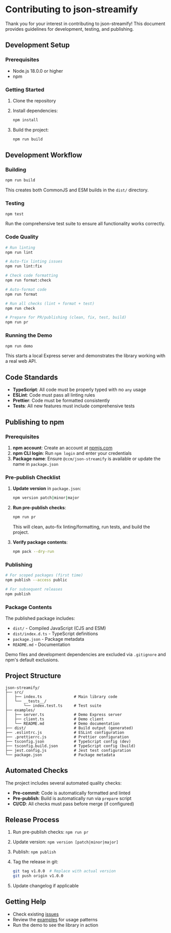 # Contributing to json-streamify

Thank you for your interest in contributing to json-streamify! This document provides guidelines for development, testing, and publishing.

## Development Setup

### Prerequisites

- Node.js 18.0.0 or higher
- npm

### Getting Started

1. Clone the repository
2. Install dependencies:

   ```bash
   npm install
   ```

3. Build the project:

   ```bash
   npm run build
   ```

## Development Workflow

### Building

```bash
npm run build
```

This creates both CommonJS and ESM builds in the `dist/` directory.

### Testing

```bash
npm test
```

Run the comprehensive test suite to ensure all functionality works correctly.

### Code Quality

```bash
# Run linting
npm run lint

# Auto-fix linting issues
npm run lint:fix

# Check code formatting
npm run format:check

# Auto-format code
npm run format

# Run all checks (lint + format + test)
npm run check

# Prepare for PR/publishing (clean, fix, test, build)
npm run pr
```

### Running the Demo

```bash
npm run demo
```

This starts a local Express server and demonstrates the library working with a real web API.

## Code Standards

- **TypeScript**: All code must be properly typed with no `any` usage
- **ESLint**: Code must pass all linting rules
- **Prettier**: Code must be formatted consistently
- **Tests**: All new features must include comprehensive tests

## Publishing to npm

### Prerequisites

1. **npm account**: Create an account at [npmjs.com](https://www.npmjs.com)
2. **npm CLI login**: Run `npm login` and enter your credentials
3. **Package name**: Ensure `@ccm/json-streamify` is available or update the name in `package.json`

### Pre-publish Checklist

1. **Update version** in `package.json`:

   ```bash
   npm version patch|minor|major
   ```

2. **Run pre-publish checks**:

   ```bash
   npm run pr
   ```

   This will clean, auto-fix linting/formatting, run tests, and build the project.

3. **Verify package contents**:

   ```bash
   npm pack --dry-run
   ```

### Publishing

```bash
# For scoped packages (first time)
npm publish --access public

# For subsequent releases
npm publish
```

### Package Contents

The published package includes:

- `dist/` - Compiled JavaScript (CJS and ESM)
- `dist/index.d.ts` - TypeScript definitions
- `package.json` - Package metadata
- `README.md` - Documentation

Demo files and development dependencies are excluded via `.gitignore` and npm's default exclusions.

## Project Structure

```text
json-streamify/
├── src/
│   ├── index.ts              # Main library code
│   └── __tests__/
│       └── index.test.ts     # Test suite
├── examples/
│   ├── server.ts             # Demo Express server
│   ├── client.ts             # Demo client
│   └── README.md             # Demo documentation
├── dist/                     # Build output (generated)
├── .eslintrc.js              # ESLint configuration
├── .prettierrc.js            # Prettier configuration
├── tsconfig.json             # TypeScript config (dev)
├── tsconfig.build.json       # TypeScript config (build)
├── jest.config.js            # Jest test configuration
└── package.json              # Package metadata
```

## Automated Checks

The project includes several automated quality checks:

- **Pre-commit**: Code is automatically formatted and linted
- **Pre-publish**: Build is automatically run via `prepare` script
- **CI/CD**: All checks must pass before merge (if configured)

## Release Process

1. Run pre-publish checks: `npm run pr`
2. Update version: `npm version [patch|minor|major]`
3. Publish: `npm publish`
4. Tag the release in git:

   ```bash
   git tag v1.0.0  # Replace with actual version
   git push origin v1.0.0
   ```

5. Update changelog if applicable

## Getting Help

- Check existing [issues](https://github.com/krcourville/json-streamify/issues)
- Review the [examples](examples/) for usage patterns
- Run the demo to see the library in action

